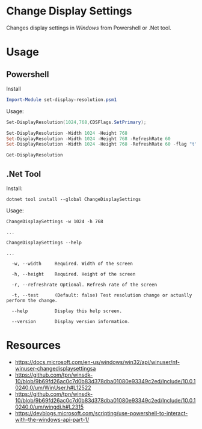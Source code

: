 # Change Display Settings
Changes display settings in *Windows* from Powershell or .Net tool.

# Usage
## Powershell

Install
``` powershell
Import-Module set-display-resolution.psm1
```

Usage:
``` powershell
Set-DisplayResolution(1024,768,CDSFlags.SetPrimary);

Set-DisplayResolution -Width 1024 -Height 768
Set-DisplayResolution -Width 1024 -Height 768 -RefreshRate 60
Set-DisplayResolution -Width 1024 -Height 768 -RefreshRate 60 -flag "t"

Get-DisplayResolution
```

## .Net Tool

Install:
```
dotnet tool install --global ChangeDisplaySettings
```

Usage:
```
ChangeDisplaySettings -w 1024 -h 768

...

ChangeDisplaySettings --help

...

  -w, --width     Required. Width of the screen

  -h, --height    Required. Height of the screen

  -r, --refreshrate Optional. Refresh rate of the screen

  -t, --test      (Default: false) Test resolution change or actually perform the change.

  --help          Display this help screen.

  --version       Display version information.
```

# Resources
- https://docs.microsoft.com/en-us/windows/win32/api/winuser/nf-winuser-changedisplaysettingsa
- https://github.com/tpn/winsdk-10/blob/9b69fd26ac0c7d0b83d378dba01080e93349c2ed/Include/10.0.10240.0/um/WinUser.h#L12522
- https://github.com/tpn/winsdk-10/blob/9b69fd26ac0c7d0b83d378dba01080e93349c2ed/Include/10.0.10240.0/um/wingdi.h#L2315
- https://devblogs.microsoft.com/scripting/use-powershell-to-interact-with-the-windows-api-part-1/
